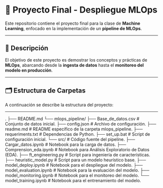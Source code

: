 # 🧠 Proyecto Final - Despliegue MLOps

Este repositorio contiene el proyecto final para la clase de **Machine Learning**, enfocado en la implementación de un **pipeline de MLOps**.

---

## 📘 Descripción

El objetivo de este proyecto es demostrar los conceptos y prácticas de **MLOps**, abarcando desde la **ingesta de datos** hasta el **monitoreo del modelo en producción**.

---

## 🗂️ Estructura de Carpetas

A continuación se describe la estructura del proyecto:

---

.
├── README.md
└── mlops_pipeline/
    ├── Base_de_datos.csv       # Conjunto de datos inicial.
    ├── config.json             # Archivo de configuración.
    ├── readme.md               # README específico de la carpeta mlops_pipeline.
    ├── requeriments.txt        # Dependencias de Python.
    ├── set_up.bat              # Script de configuración inicial.
    └── src/                    # Código fuente del pipeline.
        ├── Cargar_datos.ipynb          # Notebook para la carga de datos.
        ├── Comprension_eda.ipynb       # Notebook para Análisis Exploratorio de Datos (EDA).
        ├── ft_engineering.py           # Script para ingeniería de características.
        ├── heuristic_model.py          # Script para un modelo heurístico base.
        ├── model_deploy.ipynb          # Notebook para el despliegue del modelo.
        ├── model_evaluation.ipynb      # Notebook para la evaluación del modelo.
        ├── model_monitoring.ipynb      # Notebook para el monitoreo del modelo.
        └── model_training.ipynb        # Notebook para el entrenamiento del modelo.
